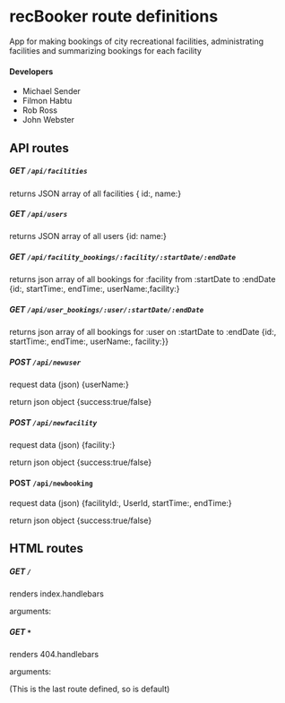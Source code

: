 # recBooker route definitions

App for making bookings of city recreational facilities, administrating facilities and summarizing bookings for each facility

#### Developers

* Michael Sender
* Filmon Habtu
* Rob Ross
* John Webster


## API routes

##### GET `/api/facilities`

returns JSON array of all facilities { id:, name:}

##### GET `/api/users`

returns JSON array of all users {id: name:}

##### GET `/api/facility_bookings/:facility/:startDate/:endDate`

returns json array of all bookings for :facility from :startDate to :endDate 
{id:, startTime:, endTime:, userName:,facility:}

##### GET `/api/user_bookings/:user/:startDate/:endDate`

returns json array of all bookings for :user on :startDate to :endDate {id:, startTime:, endTime:, userName:, facility:}}

##### POST `/api/newuser`

request data (json) {userName:}

return json object {success:true/false}

##### POST `/api/newfacility`

request data (json) {facility:}

return json object {success:true/false}

#### POST `/api/newbooking`

request data (json) {facilityId:, UserId, startTime:, endTime:}

return json object {success:true/false}


## HTML routes

##### GET `/`

renders index.handlebars

arguments:

##### GET `*`

renders 404.handlebars

arguments:

(This is the last route defined, so is default)

